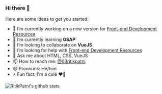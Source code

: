 ### Hi there 👋

Here are some ideas to get you started:

- 🔭 I’m currently working on a new version for [Front-end Development Resources](https://github.com/RitikPatni/Front-End-Web-Development-Resources)
- 🌱 I’m currently learning **GSAP**
- 👯 I’m looking to collaborate on **VueJS**
- 🤔 I’m looking for help with [Front-end Development Resources](https://github.com/RitikPatni/Front-End-Web-Development-Resources)
- 💬 Ask me about HTML, CSS, VueJS
- 📫 How to reach me: [@03ritikpatni](https://twitter.com/03ritikpatni)
- 😄 Pronouns: He/him
- ⚡ Fun fact: I'm a culé ❤️💙

![RitikPatni's github stats](https://github-readme-stats.vercel.app/api?username=RitikPatni&show_icons=true)

